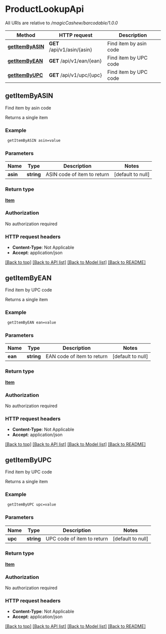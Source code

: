 # ProductLookupApi

All URIs are relative to */magicCashew/barcodable/1.0.0*

Method | HTTP request | Description
------------- | ------------- | -------------
[**getItemByASIN**](ProductLookupApi.md#getItemByASIN) | **GET** /api/v1/asin/{asin} | Find item by asin code
[**getItemByEAN**](ProductLookupApi.md#getItemByEAN) | **GET** /api/v1/ean/{ean} | Find item by UPC code
[**getItemByUPC**](ProductLookupApi.md#getItemByUPC) | **GET** /api/v1/upc/{upc} | Find item by UPC code



## getItemByASIN

Find item by asin code

Returns a single item

### Example

```bash
 getItemByASIN asin=value
```

### Parameters


Name | Type | Description  | Notes
------------- | ------------- | ------------- | -------------
 **asin** | **string** | ASIN code of item to return | [default to null]

### Return type

[**Item**](Item.md)

### Authorization

No authorization required

### HTTP request headers

- **Content-Type**: Not Applicable
- **Accept**: application/json

[[Back to top]](#) [[Back to API list]](../README.md#documentation-for-api-endpoints) [[Back to Model list]](../README.md#documentation-for-models) [[Back to README]](../README.md)


## getItemByEAN

Find item by UPC code

Returns a single item

### Example

```bash
 getItemByEAN ean=value
```

### Parameters


Name | Type | Description  | Notes
------------- | ------------- | ------------- | -------------
 **ean** | **string** | EAN code of item to return | [default to null]

### Return type

[**Item**](Item.md)

### Authorization

No authorization required

### HTTP request headers

- **Content-Type**: Not Applicable
- **Accept**: application/json

[[Back to top]](#) [[Back to API list]](../README.md#documentation-for-api-endpoints) [[Back to Model list]](../README.md#documentation-for-models) [[Back to README]](../README.md)


## getItemByUPC

Find item by UPC code

Returns a single item

### Example

```bash
 getItemByUPC upc=value
```

### Parameters


Name | Type | Description  | Notes
------------- | ------------- | ------------- | -------------
 **upc** | **string** | UPC code of item to return | [default to null]

### Return type

[**Item**](Item.md)

### Authorization

No authorization required

### HTTP request headers

- **Content-Type**: Not Applicable
- **Accept**: application/json

[[Back to top]](#) [[Back to API list]](../README.md#documentation-for-api-endpoints) [[Back to Model list]](../README.md#documentation-for-models) [[Back to README]](../README.md)

